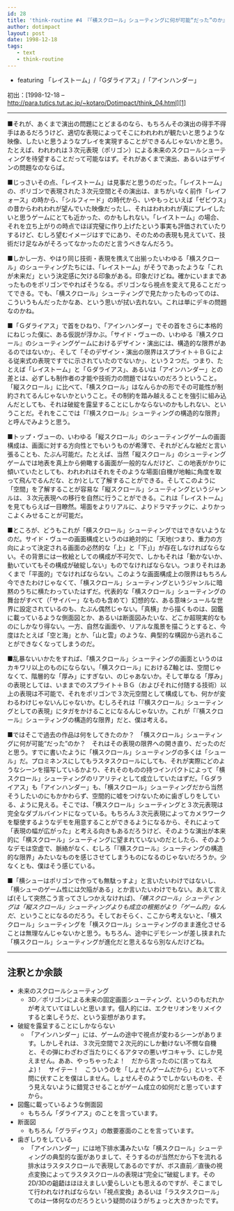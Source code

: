 ```yaml
---
id: 28
title: 'think-routine #4　『「横スクロール」シューティングに何が可能“だった”のか』'
author: dotimpact
layout: post
date: 1998-12-18
tags:
   - text
   - think-routine
---
```

  * featuring 「レイストーム」/「Gダライアス」/「アインハンダー」

初出：[1998-12-18 &#8211; http://para.tutics.tut.ac.jp/~kotaro/Dotimpact/think_04.html][1]

<!--more-->

* * *

■それが、あくまで演出の問題にとどまるのなら、もちろんその演出の得手不得手はあるだろうけど、適切な表現によってそこにわれわれが観たいと思うような映像、したいと思うようなプレイを実現することができるんじゃないかと思う。たとえば、われわれは３次元表現（ポリゴン）による未来のスクロールシューティングを待望することだって可能なはず。それがあくまで演出、あるいはデザインの問題なのならば。

■じっさいその点、「レイストーム」は見事だと思うのだった。「レイストーム」の、ポリゴンで表現された３次元空間とその演出は、まちがいなく前作「レイフォース」の時から、「シルフィード」の時代から、いやもっといえば「ゼビウス」の昔からわれわれが望んでいた映像だったし、それはわれわれが真にプレイしたいと思うゲームにとても近かった、のかもしれない。「レイストーム」の場合、それを立ち上がりの時点でほぼ完璧に作り上げたという事実も評価されていたりするけど、むしろ望むイメージはすでにあり、そのための表現も見えていて、技術だけ足なみがそろってなかったのだと言うべきなんだろう。

■しかし一方、やはり同じ技術・表現を携えて出揃ったいわゆる「横スクロール」のシューティングたちには、「レイストーム」がそうであったような「これが未来だ」という決定感に欠ける印象がある。印象だけどね。確かにいままであったものをポリゴンでやればそうなる。ポリゴンなら視点を変えて見ることだってできる。でも、「横スクロール」シューティングで見たかったものってのは、こういうもんだったかなあ、という思いが拭い去れない。これは単にデキの問題なのかね。

■「Ｇダライアス」で首をひねり、「アインハンダー」でその首をさらに本格的にねじった僕に、ある仮説が浮かぶ。「サイド・ヴューの、いわゆる『横スクロール』のシューティングゲームにおけるデザイン・演出には、構造的な限界があるのではないか」、そして「そのデザイン・演出の限界はスプライト＋ＢＧによる従来式の表現ですでに示されていたのでないか」、という２つだ。つまり、たとえば「レイストーム」と「Ｇダライアス」、あるいは「アインハンダー」との差とは、必ずしも制作者の才能や技術力の問題ではないのだろうということ。「縦スクロール」に比べて、「横スクロール」はなんらかの形でその可能性が制約されてるんじゃないかということ。その制約を踏み越えることを強引に組み込んだとしても、それは破綻を露呈することにしかならないのかもしれない、ということだ。それをここでは「『横スクロール』シューティングの構造的な限界」と呼んでみようと思う。

■トップ・ヴューの、いわゆる「縦スクロール」のシューティングゲームの画面構成は、画面に対する方向性とでもいうものが希薄で、それがどんな絵だと言い張ることも、たぶん可能だ。たとえば、当然「縦スクロール」のシューティングゲームでは地表を真上から俯瞰する画面が一般的なんだけど、この地表がかりに傾いていたとしても、われわれはそれをそのような場面(自機が地軸に角度を取って飛んでるんだな、とか)として了解することができる。そしてこのように「空間」を了解することが容易な「縦スクロール」シューティングというジャンルは、３次元表現への移行を自然に行うことができる。これは「レイストーム」を見てもらえば一目瞭然。場面をよりリアルに、よりドラマチックに、よりかっこよくみせることが可能だ。

■ところが、どうもこれが「横スクロール」シューティングではできないようなのだ。サイド・ヴューの画面構成というのは絶対的に「天地(つまり、重力の方向によって決定される画面の必然的な「上」と「下」)」が存在しなければならない。その背景には一枚絵としての構成が不可欠で、しかもそれは「動かないか、動いていてもその構成が破綻しない」ものでなければならない。つまりそれはあくまで「平面的」でなければならない。このような画面構成上の限界はもちろん今できたわけじゃなくて、「横スクロール」シューティングというジャンルに暗黙のうちに横たわっていたはずだ。代表的な「横スクロール」シューティングの舞台がすべて（「サイバー」なものも含めて）幻想的な、ある意味シュールな世界に設定されているのも、たぶん偶然じゃない。「真横」から描くものは、図鑑に載っているような側面図とか、あるいは断面図みたいな、どこか超現実的なものにしかなり得ない。一方、自然な画面や、リアルな風景を描こうとすると、今度はたとえば「空と海」とか、「山と雲」のような、典型的な構図から逃れることができなくなってしまうのだ。

■乱暴ないいかたをすれば、「横スクロール」シューティングの画面というのはカキワリ以上のものにならない。「横スクロール」におけるZ軸とは、空間じゃなくて、階層的な「厚み」にすぎない、のじゃあないか。そして単なる「厚み」の表現としては、いままでのスプライト＋ＢＧ（およびそれに付随する技術）以上の表現は不可能で、それをポリゴンで３次元空間として構成しても、何かが変わるわけじゃないんじゃないか。むしろそれは「『横スクロール』シューティングとしての表現」にタガをかけることになるんじゃないか。これが「『横スクロール』シューティングの構造的な限界」だと、僕は考える。

■ではそこで過去の作品は何をしてきたのか？　「横スクロール」シューティングに何が可能“だった”のか？　それはその表現の限界への開き直り、だったのだと思う。すでに書いたように「横スクロール」シューティングの多くは「シュール」だ。プロミネンスにしてもラスタスクロールにしても、それが実際にどのようなシーンを描写しているかより、それそのものの持つインパクトによって「横スクロール」シューティングのリアリティとして成立していたはずだ。「Ｇダライアス」も「アインハンダー」も、「横スクロール」シューティングだから当然そうしたいのにもかかわらず、空間的に嘘をつけないために歯ぎしりをしている、ように見える。そこでは、「横スクロール」シューティングと３次元表現は完全なダブルバインドになっている。もちろん３次元表現によってカメラワークを駆使するようなデモを用意することができるようになるから、それによって「表現の幅が広がった」と考える向きもあるだろうけど、そのような演出が本来的に「横スクロール」シューティングに望まれていないのだとしたら、そのようなデモは空虚で、脈絡がなく、むしろ「『横スクロール』シューティングの構造的な限界」みたいなものを感じさせてしまうものになるのじゃないだろうか。少なくとも、僕はそう感じている。

■「横シューはポリゴンで作っても無駄っすよ」と言いたいわけではないし、「横シューのゲーム性には欠陥がある」とか言いたいわけでもない。あえて言えば(そして突然こう言ってさしつかえなければ)、*「横スクロール」シューティングは「縦スクロール」シューティングよりも成立の根拠がより「ゲーム的」なんだ*、ということになるのだろう。そしておそらく、ここから考えないと、「横スクロール」シューティングを「横スクロール」シューティングのまま進化させることは無理なんじゃないかと思う。もちろん、途中にデモシーンが差し挟まれた「横スクロール」シューティングが進化だと思えるなら別なんだけどね。

* * *

## 注釈とか余談

  * 未来のスクロールシューティング 
      * 3D／ポリゴンによる未来の固定画面シューティング、というのもだれかが考えていてほしいと思います。個人的には、エクセリオンをリメイクすると楽しそうだ、という妄想があります。
  * 破綻を露呈することにしかならない 
      * 「アインハンダー」には、ゲームの途中で視点が変わるシーンがあります。しかしそれは、３次元空間で２次元的にしか動けない不憫な自機と、その弾にわざわざ当たりにくるアタマの悪いザコキャラ、にしか見えません。ああ、やっちゃったよ！　だから言ったのに(言ってねえよ)！　サイテー！　こういうのを「しょせんゲームだから」といって不問に伏すことを僕はしません。しょせんそのようでしかないものを、そう見えないように錯覚させることがゲーム成立の如何だと思っていますから。
  * 図鑑に載っているような側面図 
      * もちろん「ダライアス」のことを言っています。
  * 断面図 
      * もちろん「グラディウス」の敵要塞面のことを言っています。
  * 歯ぎしりをしている 
      * 「アインハンダー」には地下排水溝みたいな「横スクロール」シューティングの典型的な面がありまして、そうするのが当然だから下を流れる排水はラスタスクロールで表現してあるのですが、ボス直前／直後の視点変換によってラスタスクロールの表現は“完全に”破綻します。その2D/3Dの齟齬はほほえましい愛らしいとも思えるのですが、そこまでして行われなければならない「視点変換」あるいは「ラスタスクロール」てのは一体何なのだろうという疑問のほうがちょっと大きかったです。

 [1]: http://web.archive.org/web/*/http://para.tutics.tut.ac.jp/~kotaro/Dotimpact/think_04.html

